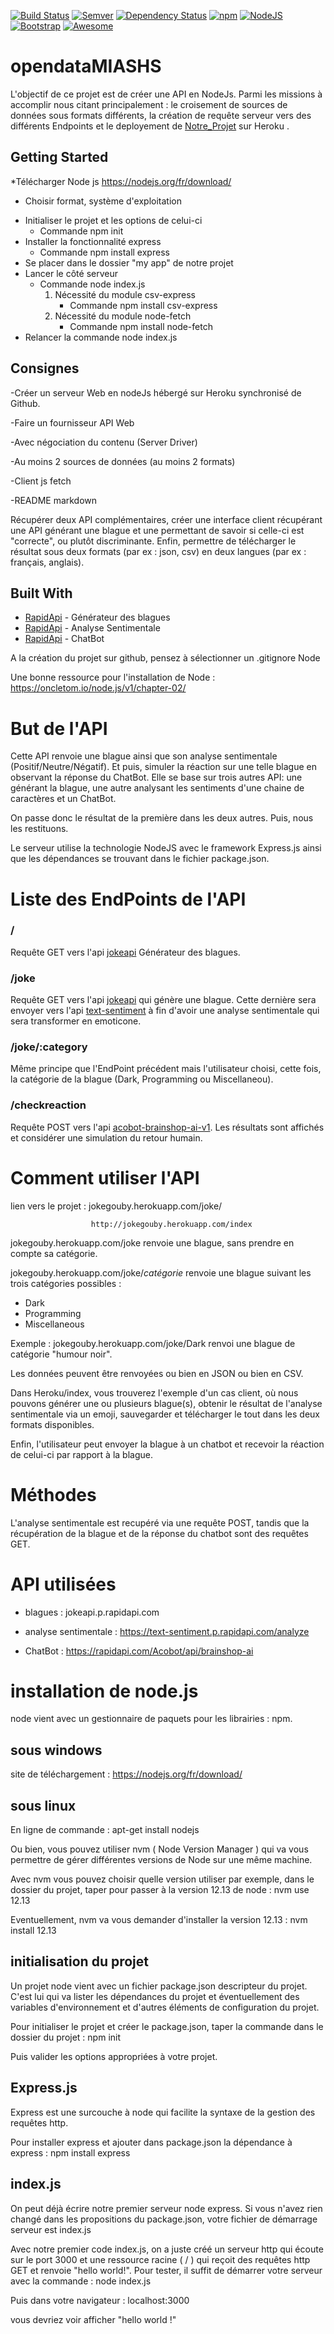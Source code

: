 
[![Build Status](https://travis-ci.org/boennemann/badges.svg?branch=master)](/README.md) [![Semver](http://img.shields.io/SemVer/2.0.0.png)](/README.md) [![Dependency Status](https://david-dm.org/boennemann/badges.svg)](/README.md) [![npm](https://img.shields.io/badge/npm-6.4.1-green.svg)](/README.md) [![NodeJS](https://img.shields.io/badge/NodeJS-10.15.3-green.svg)](/README.md) [![Bootstrap](https://img.shields.io/badge/Bootstrap-3.4-blue.svg)](/README.md)  [![Awesome](https://cdn.rawgit.com/sindresorhus/awesome/d7305f38d29fed78fa85652e3a63e154dd8e8829/media/badge.svg)](/README.md)

# opendataMIASHS

L'objectif de ce projet est de créer une API en NodeJs. Parmi les missions à accomplir nous citant principalement : le croisement de sources de données sous formats différents, la création de requête serveur vers des différents Endpoints et le deployement de [Notre_Projet](http://jokegouby.herokuapp.com/index) sur Heroku .

## Getting Started

*Télécharger Node js  https://nodejs.org/fr/download/ 
  - Choisir format, système d'exploitation
* Initialiser le projet et les options de celui-ci
  - Commande npm init
* Installer la fonctionnalité express
  - Commande npm install express
* Se placer dans le dossier "my app" de notre projet
* Lancer le côté serveur
  - Commande node index.js
    1) Nécessité du module csv-express
        - Commande npm install csv-express
    2) Nécessité du module node-fetch
        - Commande npm install node-fetch
* Relancer la commande node index.js

## Consignes

-Créer un serveur Web en nodeJs hébergé sur Heroku synchronisé de Github.

-Faire un fournisseur API Web

-Avec négociation du contenu (Server Driver)

-Au moins 2 sources de données (au moins 2 formats)

-Client js fetch

-README markdown

Récupérer deux API complémentaires, créer une interface client récupérant une API générant une blague et une permettant de savoir si celle-ci est "correcte", ou plutôt discriminante. Enfin, permettre de télécharger le résultat sous deux formats (par ex : json, csv) en deux langues (par ex : français, anglais). 

## Built With

* [RapidApi](https://jokeapi.p.rapidapi.com/category/Any) - Générateur des blagues
* [RapidApi](https://text-sentiment.p.rapidapi.com/analyze) - Analyse Sentimentale
* [RapidApi](https://acobot-brainshop-ai-v1.p.rapidapi.com/get) - ChatBot

A la création du projet sur github, pensez à sélectionner un .gitignore Node

Une bonne ressource pour l'installation de Node : https://oncletom.io/node.js/v1/chapter-02/


# But de l'API

Cette API renvoie une blague ainsi que son analyse sentimentale (Positif/Neutre/Négatif). Et puis, simuler la réaction sur une telle blague en observant la réponse du ChatBot.
Elle se base sur trois autres API: une générant la blague, une autre analysant les sentiments d'une chaine de caractères et un ChatBot.

On passe donc le résultat de la première dans les deux autres. Puis, nous les restituons. 

Le serveur utilise la technologie NodeJS avec le framework Express.js ainsi que les dépendances se trouvant dans le fichier package.json.

# Liste des EndPoints de l'API

### /
Requête GET vers l'api [jokeapi](https://jokeapi.p.rapidapi.com/category/Any) Générateur des blagues.

### /joke
Requête GET vers l'api [jokeapi](https://jokeapi.p.rapidapi.com/category/Any) qui génère une blague. Cette dernière sera envoyer vers l'api [text-sentiment](https://text-sentiment.p.rapidapi.com/analyze) à fin d'avoir une analyse sentimentale qui sera transformer en emoticone.

### /joke/:category
Même principe que l'EndPoint précédent mais l'utilisateur choisi, cette fois, la catégorie de la blague (Dark, Programming ou Miscellaneou).

### /checkreaction
Requête POST vers l'api [acobot-brainshop-ai-v1](https://acobot-brainshop-ai-v1.p.rapidapi.com/get). Les résultats sont affichés et considérer une simulation du retour humain.


# Comment utiliser l'API

lien vers le projet : jokegouby.herokuapp.com/joke/

                      http://jokegouby.herokuapp.com/index

jokegouby.herokuapp.com/joke renvoie une blague, sans prendre en compte sa catégorie.

jokegouby.herokuapp.com/joke/*catégorie* renvoie une blague suivant les trois catégories possibles :
  - Dark
  - Programming
  - Miscellaneous

Exemple :
  jokegouby.herokuapp.com/joke/Dark renvoi une blague de catégorie "humour noir".
  
Les données peuvent être renvoyées ou bien en JSON ou bien en CSV.

Dans Heroku/index, vous trouverez l'exemple d'un cas client, où nous pouvons générer une ou plusieurs blague(s), obtenir le résultat de l'analyse sentimentale via un emoji, sauvegarder et télécharger le tout dans les deux formats disponibles.

Enfin, l'utilisateur peut envoyer la blague à un chatbot et recevoir la réaction de celui-ci par rapport à la blague.

# Méthodes

L'analyse sentimentale est recupéré via une requête POST, tandis que la récupération de la blague et de la réponse du chatbot sont des requêtes GET.

# API utilisées

- blagues : jokeapi.p.rapidapi.com

- analyse sentimentale : https://text-sentiment.p.rapidapi.com/analyze

- ChatBot : https://rapidapi.com/Acobot/api/brainshop-ai


# installation de node.js

node vient avec un gestionnaire de paquets pour les librairies : npm.

## sous windows
 
site de téléchargement : https://nodejs.org/fr/download/

## sous linux

En ligne de commande : apt-get install nodejs

Ou bien, vous pouvez utiliser nvm ( Node Version Manager ) qui va vous permettre de gérer différentes versions de Node sur une même machine. 

Avec nvm vous pouvez choisir quelle version utiliser par exemple, dans le dossier du projet, taper pour passer à la version 12.13 de node : nvm use 12.13

Eventuellement, nvm va vous demander d'installer la version 12.13 : nvm install 12.13

## initialisation du projet

Un projet node vient avec un fichier package.json descripteur du projet. C'est lui qui va lister les dépendances du projet et éventuellement des variables d'environnement et d'autres éléments de configuration du projet.

Pour initialiser le projet et créer le package.json, taper la commande dans le dossier du projet : npm init

Puis valider les options appropriées à votre projet.

## Express.js

Express est une surcouche à node qui facilite la syntaxe de la gestion des requêtes http. 

Pour installer express et ajouter dans package.json la dépendance à express : npm install express

## index.js

On peut déjà écrire notre premier serveur node express. Si vous n'avez rien changé dans les propositions du package.json, votre fichier de démarrage serveur est index.js

Avec notre premier code index.js, on a juste créé un serveur http qui écoute sur le port 3000 et une ressource racine ( / ) qui reçoit des requêtes http GET et renvoie "hello world!". Pour tester, il suffit de démarrer votre serveur avec la commande : node index.js

Puis dans votre navigateur : localhost:3000

vous devriez voir afficher "hello world !"
